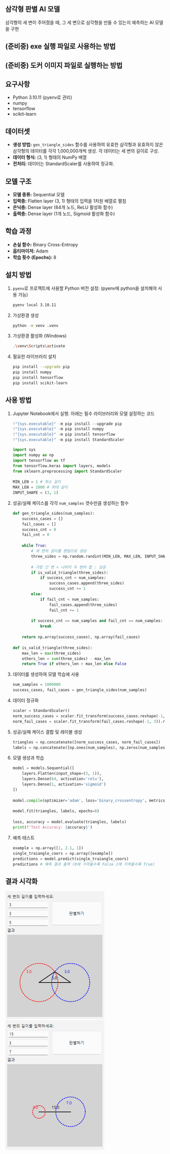 ## 삼각형 판별 AI 모델

삼각형의 세 변이 주어졌을 때, 그 세 변으로 삼각형을 만들 수 있는지 예측하는 AI 모델을 구현

## (준비중) exe 실행 파일로 사용하는 방법

## (준비중) 도커 이미지 파일로 실행하는 방법

## 요구사항

- Python 3.10.11 (pyenv로 관리)
- numpy
- tensorflow
- scikit-learn

## 데이터셋

*   **생성 방법:** `gen_triangle_sides` 함수를 사용하여 유효한 삼각형과 유효하지 않은 삼각형의 데이터를 각각 1,000,000개씩 생성. 각 데이터는 세 변의 길이로 구성.
*   **데이터 형식:** (3, 1) 형태의 NumPy 배열
*   **전처리:** 데이터는 StandardScaler를 사용하여 정규화.

## 모델 구조

*   **모델 종류:** Sequential 모델
*   **입력층:** Flatten layer (3, 1) 형태의 입력을 1차원 배열로 펼침
*   **은닉층:** Dense layer (64개 노드, ReLU 활성화 함수)
*   **출력층:** Dense layer (1개 노드, Sigmoid 활성화 함수)

## 학습 과정

*   **손실 함수:** Binary Cross-Entropy
*   **옵티마이저:** Adam
*   **학습 횟수 (Epochs):** 8

## 설치 방법

1. `pyenv`로 프로젝트에 사용할 Python 버전 설정:
    (pyenv에 python을 설치해야 사용 가능)

    ```bash
    pyenv local 3.10.11
    ```

2. 가상환경 생성

    ```bash
    python -m venv .venv
    ```

3. 가상환경 활성화 (Windows)

    ```bash
    .\venv\Scripts\activate
    ```

4. 필요한 라이브러리 설치

    ```bash
    pip install --upgrade pip
    pip install numpy
    pip install tensorflow
    pip install scikit-learn
    ```

## 사용 방법

1. Jupyter Notebook에서 실행. 아래는 필수 라이브러리와 모델 설정하는 코드

    ```python
    !"{sys.executable}" -m pip install --upgrade pip
    !"{sys.executable}" -m pip install numpy
    !"{sys.executable}" -m pip install tensorflow
    !"{sys.executable}" -m pip install StandardScaler
    ```

    ```python
    import sys
    import numpy as np
    import tensorflow as tf
    from tensorflow.keras import layers, models
    from sklearn.preprocessing import StandardScaler

    MIN_LEN = 1 # 최소 길이
    MAX_LEN = 1000 # 최대 길이
    INPUT_SHAPE = (3, 1)
    ```

2. 성공/실패 케이스를 각각 `num_samples` 갯수만큼 생성하는 함수

    ```python
    def gen_triangle_sides(num_samples):
        success_cases = []
        fail_cases = []
        success_cnt = 0
        fail_cnt = 0

        while True:
            # 세 변의 길이를 랜덤으로 생성
            three_sides = np.random.randint(MIN_LEN, MAX_LEN, INPUT_SHAPE)

            # 가장 긴 변 < 나머지 두 변의 합 : 성공
            if is_valid_triangle(three_sides):
                if success_cnt < num_samples:
                    success_cases.append(three_sides)
                    success_cnt += 1
            else:
                if fail_cnt < num_samples:
                    fail_cases.append(three_sides)
                    fail_cnt += 1

            if success_cnt == num_samples and fail_cnt == num_samples:
                break

        return np.array(success_cases), np.array(fail_cases)

    def is_valid_triangle(three_sides):
        max_len = max(three_sides)
        others_len = sum(three_sides) - max_len
        return True if others_len > max_len else False
    ```

3. 데이터를 생성하여 모델 학습에 사용

    ```python
    num_samples = 1000000
    success_cases, fail_cases = gen_triangle_sides(num_samples)
    ```

4. 데이터 정규화

    ```python
    scaler = StandardScaler()
    norm_success_cases = scaler.fit_transform(success_cases.reshape(-1, 3)).reshape(-1, 3, 1)
    norm_fail_cases = scaler.fit_transform(fail_cases.reshape(-1, 3)).reshape(-1, 3, 1)
    ```

5. 성공/실패 케이스 결합 및 레이블 생성

    ```python
    triangles = np.concatenate([norm_success_cases, norm_fail_cases])
    labels = np.concatenate([np.ones(num_samples), np.zeros(num_samples)])
    ```

6. 모델 생성과 학습

    ```python
    model = models.Sequential([
        layers.Flatten(input_shape=(3, 1)),
        layers.Dense(64, activation='relu'),
        layers.Dense(1, activation='sigmoid')
    ])

    model.compile(optimizer='adam', loss='binary_crossentropy', metrics=['accuracy'])

    model.fit(triangles, labels, epochs=8)

    loss, accuracy = model.evaluate(triangles, labels)
    print(f'Test Accuracy: {accuracy}')
    ```

7. 예측 테스트

    ```python
    example = np.array([1, 2.1, 1])
    single_traiangle_coors = np.array([example])
    predictions = model.predict(single_traiangle_coors)
    predictions # 예측 결과 출력 (0에 가까울수록 False 1에 가까울수록 True)
    ```

## 결과 시각화

![예측 결과 시각화](src/visual.png)
![예측 결과 시각화](src/visual2.png)
